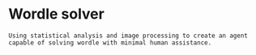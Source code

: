 # Wordle solver
    Using statistical analysis and image processing to create an agent capable of solving wordle with minimal human assistance.